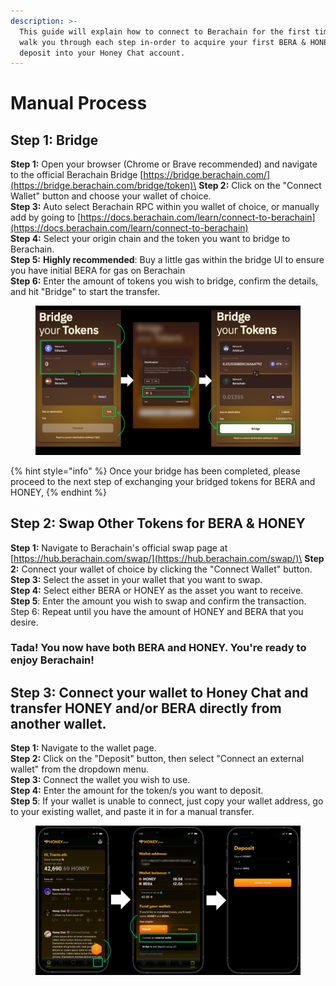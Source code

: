 ```yaml
---
description: >-
  This guide will explain how to connect to Berachain for the first time, and
  walk you through each step in-order to acquire your first BERA & HONEY and
  deposit into your Honey Chat account.
---
```


# Manual Process

## Step 1: Bridge

**Step 1:** Open your browser (Chrome or Brave recommended) and navigate to the official Berachain Bridge [https://bridge.berachain.com/](https://bridge.berachain.com/bridge/token)\
**Step 2:** Click on the "Connect Wallet" button and choose your wallet of choice.\
**Step 3:** Auto select Berachain RPC within you wallet of choice, or manually add by going to [https://docs.berachain.com/learn/connect-to-berachain](https://docs.berachain.com/learn/connect-to-berachain) \
**Step 4:** Select your origin chain and the token you want to bridge to Berachain.\
**Step 5:** **Highly recommended**: Buy a little gas within the bridge UI to ensure you have initial BERA for gas on Berachain\
**Step 6:** Enter the amount of tokens you wish to bridge, confirm the details, and hit "Bridge" to start the transfer.

<figure><img src="../../../.gitbook/assets/image (18).png" alt=""><figcaption></figcaption></figure>

{% hint style="info" %}
Once your bridge has been completed, please proceed to the next step of exchanging your bridged tokens for BERA and HONEY,
{% endhint %}

## Step 2: Swap Other Tokens for BERA & HONEY

**Step 1:** Navigate to Berachain's official swap page at [https://hub.berachain.com/swap/](https://hub.berachain.com/swap/)\
**Step 2:** Connect your wallet of choice by clicking the "Connect Wallet" button.\
**Step 3:** Select the asset in your wallet that you want to swap.\
**Step 4:** Select either BERA or HONEY as the asset you want to receive.\
**Step 5**: Enter the amount you wish to swap and confirm the transaction.\
Step 6: Repeat until you have the amount of HONEY and BERA that you desire.

### Tada! You now have both BERA and HONEY. You're ready to enjoy Berachain!

## Step 3: Connect your wallet to Honey Chat and transfer HONEY and/or BERA directly from another wallet. &#x20;

**Step 1:** Navigate to the wallet page.\
**Step 2:** Click on the "Deposit" button, then select "Connect an external wallet" from the dropdown menu.\
**Step 3:** Connect the wallet you wish to use.\
**Step 4:** Enter the amount for the token/s you want to deposit.\
**Step 5**: If your wallet is unable to connect, just copy your wallet address, go to your existing wallet, and paste it in for a manual transfer.&#x20;

<figure><img src="../../../.gitbook/assets/Honey Chat Test (2).png" alt=""><figcaption></figcaption></figure>

##

